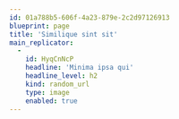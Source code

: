 ```yaml
---
id: 01a788b5-606f-4a23-879e-2c2d97126913
blueprint: page
title: 'Similique sint sit'
main_replicator:
  -
    id: HyqCnNcP
    headline: 'Minima ipsa qui'
    headline_level: h2
    kind: random_url
    type: image
    enabled: true
---
```

